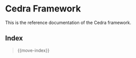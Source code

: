 # Cedra Framework

This is the reference documentation of the Cedra framework.

## Index

> {{move-index}}
